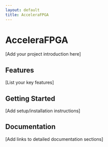 ```yaml
---
layout: default
title: AcceleraFPGA
---
```


# AcceleraFPGA

[Add your project introduction here]

## Features
[List your key features]

## Getting Started
[Add setup/installation instructions]

## Documentation
[Add links to detailed documentation sections]